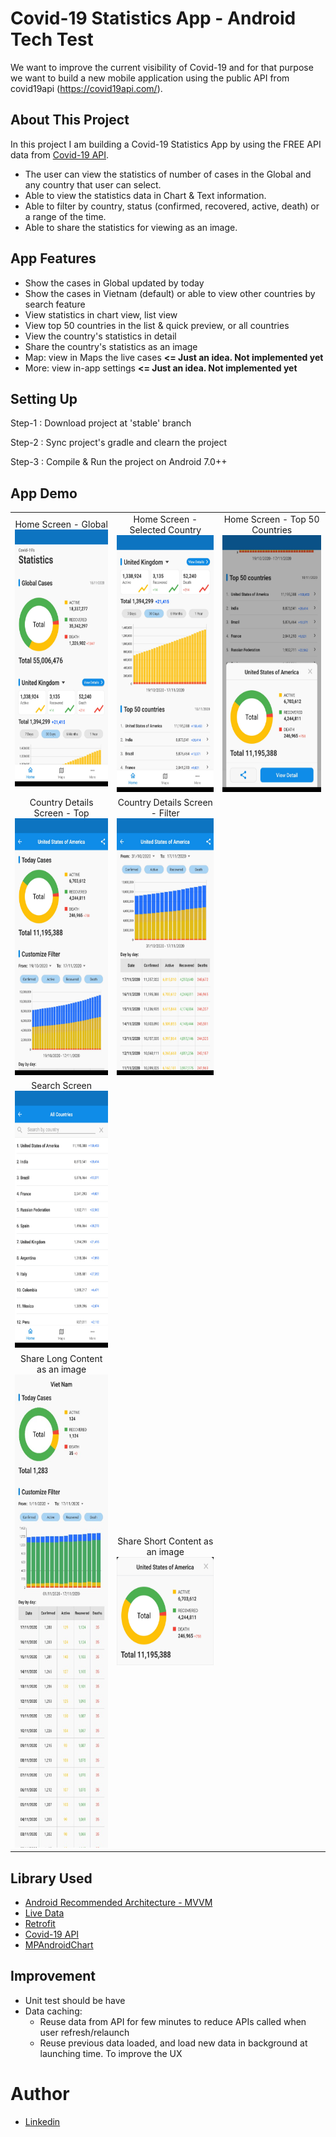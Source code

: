 # Covid-19 Statistics App - Android Tech Test
We want to improve the current visibility of Covid-19 and for that purpose we want to build a new mobile application using the public API from covid19api (​https://covid19api.com/​).

## About This Project
In this project I am building a Covid-19 Statistics App by using the FREE API data from [Covid-19 API](https://documenter.getpostman.com/view/10808728/SzS8rjbc).
- The user can view the statistics of number of cases in the Global and any country that user can select. 
- Able to view the statistics data in Chart & Text information. 
- Able to filter by country, status (confirmed, recovered, active, death) or a range of the time. 
- Able to share the statistics for viewing as an image.

## App Features
* Show the cases in Global updated by today
* Show the cases in Vietnam (default) or able to view other countries by search feature
* View statistics in chart view, list view
* View top 50 countries in the list & quick preview, or all countries
* View the country's statistics in detail
* Share the country's statistics as an image
* Map: view in Maps the live cases <b><= Just an idea. Not implemented yet</b>
* More: view in-app settings <b><= Just an idea. Not implemented yet</b>

## Setting Up
Step-1 : Download project at 'stable' branch

Step-2 : Sync project's gradle and clearn the project

Step-3 : Compile & Run the project on Android 7.0++

## App Demo
<table>
  <tr>
    <td align="center">
      Home Screen - Global</br>
      <img src="Covid19/images/home-0.jpg" width="200px" height="411px">
    </td>
    <td align="center">
      Home Screen - Selected Country</br>
      <img src="Covid19/images/home-1.jpg" width="200px" height="411px">
    </td>
    <td align="center">
      Home Screen - Top 50 Countries</br>
      <img src="Covid19/images/top.jpg" width="200px" height="411px">
    </td>
  </tr>

  <tr>
    <td align="center">
      Country Details Screen - Top</br>
      <img src="Covid19/images/details-0.jpg" width="200px" height="411px">
    </td>
    <td align="center">
      Country Details Screen - Filter</br>
      <img src="Covid19/images/details-1.jpg" width="200px" height="411px">
    </td>
    <td align="center">
    </td>
  </tr>

  <tr>
    <td align="center">
      Search Screen</br>
      <img src="Covid19/images/search.jpg" width="200px" height="411px">
    </td>
    <td align="center">
    </td>
    <td align="center">
    </td>
  </tr>

  <tr>
    <td align="center">
      Share Long Content as an image</br>
      <img src="Covid19/images/share-content.jpg" width="200px" height="757px">
    </td>
    <td align="center">
      Share Short Content as an image</br>
      <img src="Covid19/images/share-1.jpg" width="200px" height="173px">
    </td>
    <td align="center">
    </td>
  </tr>

</table>

## Library Used
* [Android Recommended Architecture - MVVM](https://developer.android.com/jetpack/guide#recommended-app-arch)
* [Live Data](https://developer.android.com/topic/libraries/architecture/livedata)
* [Retrofit](https://square.github.io/retrofit/)
* [Covid-19 API](https://documenter.getpostman.com/view/10808728/SzS8rjbc)
* [MPAndroidChart](https://github.com/PhilJay/MPAndroidChart)

## Improvement
* Unit test should be have
* Data caching:
  * Reuse data from API for few minutes to reduce APIs called when user refresh/relaunch 
  * Reuse previous data loaded, and load new data in background at launching time. To improve the UX

# Author
* [Linkedin](https://www.linkedin.com/in/soantrinh/)
